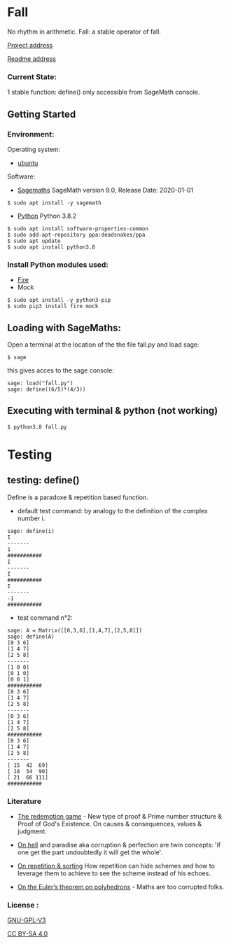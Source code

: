 # Fall

No rhythm in arithmetic.
Fall: a stable operator of fall.

[Project address](https://github.com/bourinus/Fall) 

[Readme address](https://github.com/bourinus/Fall/blob/master/readme.md)

### Current State: 
1 stable function: define() only accessible from SageMath console.

## Getting Started

### Environment:

 Operating system: 
 * [ubuntu](https://ubuntu.com/download)

 Software:  
 * [Sagemaths](https://www.sagemath.org/)	 SageMath version 9.0, Release Date: 2020-01-01 

 ```
 $ sudo apt install -y sagemath
 ```

 * [Python](https://www.python.org/downloads/release/python-382/) 	Python 3.8.2
 ```
 $ sudo apt install software-properties-common
 $ sudo add-apt-repository ppa:deadsnakes/ppa
 $ sudo apt update
 $ sudo apt install python3.8
 ``` 

### Install Python modules used:
 * [Fire](https://github.com/google/python-fire)
 * Mock

 ```
 $ sudo apt install -y python3-pip
 $ sudo pip3 install fire mock
 ```


## Loading with SageMaths:
Open a terminal at the location of the the file fall.py and load sage:

```
$ sage
```
this gives acces to the sage console:
```
sage: load("fall.py")  
sage: define((6/5)*(4/3)) 
```
## Executing with terminal & python (not working)
```
$ python3.8 fall.py
```

# Testing

## testing: define()

 Define is a paradoxe & repetition based function.

 * default test command: by analogy to the definition of the complex number i.
 ```
 sage: define(i)                            
 I
 -------
 1
 ###########
 I
 -------
 I
 ###########
 I
 -------
 -1
 ###########
 ```
* test command n°2: 

 ```
 sage: A = Matrix([[0,3,6],[1,4,7],[2,5,8]])
 sage: define(A)
 [0 3 6]
 [1 4 7]
 [2 5 8]
 -------
 [1 0 0]
 [0 1 0]
 [0 0 1]
 ###########
 [0 3 6]
 [1 4 7]
 [2 5 8]
 -------
 [0 3 6]
 [1 4 7]
 [2 5 8]
 ###########
 [0 3 6]
 [1 4 7]
 [2 5 8]
 -------
 [ 15  42  69]
 [ 18  54  90]
 [ 21  66 111]
 ###########
 
 ```


### Literature

 * [The redemption game](https://github.com/bourinus/Fall/blob/master/doc/txt%20in%20progress/work_david.txt) - New type of proof & Prime number structure & Proof of God's Existence. On causes & consequences, values & judgment. 

 * [On hell](https://github.com/bourinus/Fall/blob/master/doc/txt%20in%20progress/On%20hell.txt) and paradise aka corruption & perfection are twin concepts: 'if one get the part undoubtedly it will get the  whole'. 

 * [On repetition & sorting](https://github.com/bourinus/Fall/blob/master/doc/txt%20in%20progress/structure.txt) How repetition can hide schemes and how to leverage them to achieve to see the scheme instead of his echoes.

 * [On the Euler’s theorem on polyhedrons](https://github.com/bourinus/Fall/blob/master/doc/txt%20in%20progress/On%20Euler%20%26%20polyhedrons.txt) - Maths are too corrupted folks.

### License :

 [GNU-GPL-V3](https://www.gnu.org/licenses/gpl-3.0.fr.html) 

 [CC BY-SA 4.0](https://creativecommons.org/licenses/by-sa/4.0/) 

  
